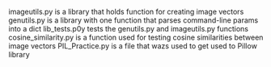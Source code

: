 imageutils.py is a library that holds function for creating image vectors
genutils.py is a library with one function that parses command-line params into a dict
lib_tests.p0y tests the genutils.py and imageutils.py functions
cosine_similarity.py is a function used for testing cosine similarities between image vectors
PIL_Practice.py is a file that wazs used to get used to Pillow library
